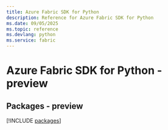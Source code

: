 ```yaml
---
title: Azure Fabric SDK for Python
description: Reference for Azure Fabric SDK for Python
ms.date: 09/05/2025
ms.topic: reference
ms.devlang: python
ms.service: fabric
---
```

# Azure Fabric SDK for Python - preview
## Packages - preview
[!INCLUDE [packages](fabric-index.md)]